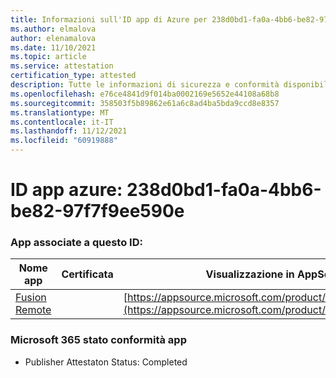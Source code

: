 ```yaml
---
title: Informazioni sull'ID app di Azure per 238d0bd1-fa0a-4bb6-be82-97f7f9ee590e
ms.author: elmalova
author: elenamalova
ms.date: 11/10/2021
ms.topic: article
ms.service: attestation
certification_type: attested
description: Tutte le informazioni di sicurezza e conformità disponibili per 238d0bd1-fa0a-4bb6-be82-97f7f9ee590e.
ms.openlocfilehash: e76ce4841d9f014ba0002169e5652e44108a68b8
ms.sourcegitcommit: 358503f5b89862e61a6c8ad4ba5bda9ccd8e8357
ms.translationtype: MT
ms.contentlocale: it-IT
ms.lasthandoff: 11/12/2021
ms.locfileid: "60919888"
---
```

# <a name="azure-app-id-238d0bd1-fa0a-4bb6-be82-97f7f9ee590e"></a>ID app azure: 238d0bd1-fa0a-4bb6-be82-97f7f9ee590e


### <a name="apps-associated-with-this-id"></a>App associate a questo ID:
| **Nome app** | **Certificata** | **Visualizzazione in AppSource** |
|--------------|---------------|-----------------------|
| [Fusion Remote](https://docs.microsoft.com/microsoft-365-app-certification/forward/WA200001422) |  | [https://appsource.microsoft.com/product/office/WA200001422](https://appsource.microsoft.com/product/office/WA200001422) |

### <a name="microsoft-365-app-compliance-status"></a>Microsoft 365 stato conformità app
- Publisher Attestaton Status: Completed
